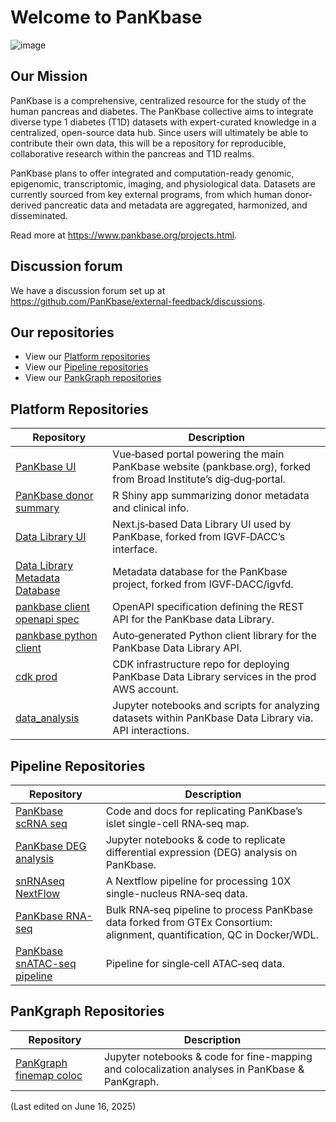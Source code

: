 # Welcome to PanKbase

![image](https://github.com/user-attachments/assets/b2456a40-1eb3-4974-8a6d-211ef7bec8a4)

## Our Mission
PanKbase is a comprehensive, centralized resource for the study of the human pancreas and diabetes. The PanKbase collective aims to integrate diverse type 1 diabetes (T1D) datasets with expert-curated knowledge in a centralized, open-source data hub. Since users will ultimately be able to contribute their own data, this will be a repository for reproducible, collaborative research within the pancreas and T1D realms.

PanKbase plans to offer integrated and computation-ready genomic, epigenomic, transcriptomic, imaging, and physiological data. Datasets are currently sourced from key external programs, from which human donor-derived pancreatic data and metadata are aggregated, harmonized, and disseminated.

Read more at https://www.pankbase.org/projects.html.

## Discussion forum

We have a discussion forum set up at https://github.com/PanKbase/external-feedback/discussions. 

## Our repositories

* View our [Platform repositories](https://github.com/topics/pankbase-platform)
* View our [Pipeline repositories](https://github.com/topics/pankbase-pipeline)
* View our [PankGraph repositories](https://github.com/topics/pankbase-pankgraph)

## Platform Repositories

| Repository | Description |
|------------|-------------|
| [PanKbase UI](https://github.com/PanKbase/dig-dug-portal) | Vue‑based portal powering the main PanKbase website (pankbase.org), forked from Broad Institute’s dig‑dug‑portal. |
| [PanKbase donor summary](https://github.com/PanKbase/PanKbase-donor-summary) | R Shiny app summarizing donor metadata and clinical info. |
| [Data Library UI](https://github.com/PanKbase/igvf-ui) | Next.js‑based Data Library UI used by PanKbase, forked from IGVF‑DACC’s interface. |
| [Data Library Metadata Database](https://github.com/PanKbase/igvfd) | Metadata database for the PanKbase project, forked from IGVF‑DACC/igvfd. |
| [pankbase client openapi spec](https://github.com/PanKbase/pankbase-client-openapi-spec) | OpenAPI specification defining the REST API for the PanKbase data Library.|
| [pankbase python client](https://github.com/PanKbase/pankbase-python-client) | Auto‑generated Python client library for the PanKbase Data Library API. |
| [cdk prod](https://github.com/PanKbase/cdk-igvf-prod) | CDK infrastructure repo for deploying PanKbase Data Library services in the prod AWS account. |
| [data_analysis](https://github.com/PanKbase/data_analysis) | Jupyter notebooks and scripts for analyzing datasets within PanKbase Data Library via. API interactions.|


## Pipeline Repositories
| Repository | Description |
|------------|-------------|
| [PanKbase scRNA seq](https://github.com/PanKbase/PanKbase-scRNA-seq) | Code and docs for replicating PanKbase’s islet single-cell RNA‑seq map. |
| [PanKbase DEG analysis](https://github.com/PanKbase/PanKbase-DEG-analysis) | Jupyter notebooks & code to replicate differential expression (DEG) analysis on PanKbase. |
| [snRNAseq NextFlow](https://github.com/PanKbase/snRNAseq-NextFlow) | A Nextflow pipeline for processing 10X single-nucleus RNA‑seq data. |
| [PanKbase RNA-seq](https://github.com/PanKbase/gtex-pipeline) | Bulk RNA‑seq pipeline to process PanKbase data forked from GTEx Consortium: alignment, quantification, QC in Docker/WDL.|
| [PanKbase snATAC-seq pipeline](https://github.com/PanKbase/HPAP-scATAC-seq) | Pipeline for single‑cell ATAC‑seq data. |

## PanKgraph Repositories
| Repository | Description |
|------------|-------------|
| [PanKgraph finemap coloc](https://github.com/PanKbase/PanKgraph-finemap-coloc) | Jupyter notebooks & code for fine-mapping and colocalization analyses in PanKbase & PanKgraph. |

(Last edited on June 16, 2025)

